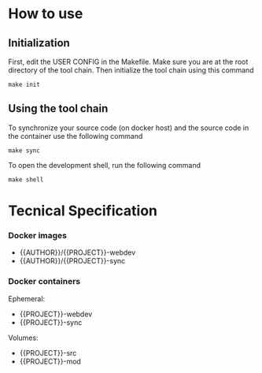 # How to use

## Initialization

First, edit the USER CONFIG in the Makefile.
Make sure you are at the root directory of the tool chain.
Then initialize the tool chain using this command
```
make init
```

## Using the tool chain

To synchronize your source code (on docker host) and the source code
in the container use the following command
```
make sync
```

To open the development shell, run the following command
```
make shell
```

# Tecnical Specification

### Docker images

- {{AUTHOR}}/{{PROJECT}}-webdev
- {{AUTHOR}}/{{PROJECT}}-sync


### Docker containers

Ephemeral:
- {{PROJECT}}-webdev
- {{PROJECT}}-sync

Volumes:
- {{PROJECT}}-src
- {{PROJECT}}-mod
